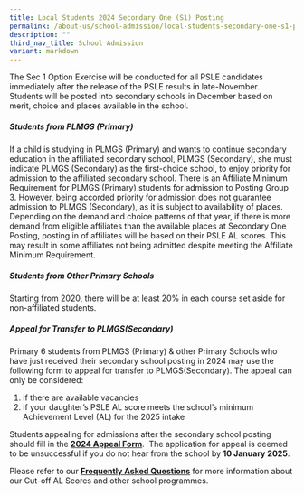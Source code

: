 ```yaml
---
title: Local Students 2024 Secondary One (S1) Posting
permalink: /about-us/school-admission/local-students-secondary-one-s1-posting/
description: ""
third_nav_title: School Admission
variant: markdown
---
```

The Sec 1 Option Exercise will be conducted for all PSLE candidates immediately after the release of the PSLE results in late-November. Students will be posted into secondary schools in December based on merit, choice and places available in the school.

##### Students from PLMGS (Primary)

If a child is studying in PLMGS (Primary) and wants to continue secondary education in the affiliated secondary school, PLMGS (Secondary), she must indicate PLMGS (Secondary) as the first-choice school, to enjoy priority for admission to the affiliated secondary school. There is an Affiliate Minimum Requirement for PLMGS (Primary) students for admission to Posting Group 3. However, being accorded priority for admission does not guarantee admission to PLMGS (Secondary), as it is subject to availability of places. Depending on the demand and choice patterns of that year, if there is more demand from eligible affiliates than the available places at Secondary One Posting, posting in of affiliates will be based on their PSLE AL scores. This may result in some affiliates not being admitted despite meeting the Affiliate Minimum Requirement.
  
##### Students from Other Primary Schools

Starting from 2020, there will be at least 20% in each course set aside for non-affiliated students.

##### Appeal for Transfer to PLMGS(Secondary)

Primary 6 students from PLMGS (Primary) & other Primary Schools who have just received their secondary school posting in 2024 may use the following form to appeal for transfer to PLMGS(Secondary). The appeal can only be considered:

1. if there are available vacancies
2. if your daughter’s PSLE AL score meets the school’s minimum Achievement Level (AL) for the 2025 intake

Students appealing for admissions after the secondary school posting should fill in the **[2024 Appeal Form](https://form.gov.sg/674e964ea607f475d607e456)**.  The application for appeal is deemed to be unsuccessful if you do not hear from the school by **10 January 2025**.

Please refer to our **[Frequently Asked Questions](/files/FAQs_for_2024_Sec_1_Posting_Exercise_b.pdf)** for more information about our Cut-off AL Scores and other school programmes.